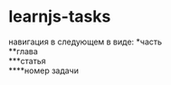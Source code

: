 # learnjs-tasks

навигация в следующем в виде:
*часть <br/>
**глава <br/>
***статья <br/>
****номер задачи <br/>
